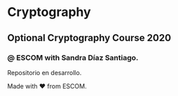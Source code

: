 # Cryptography
## Optional Cryptography Course 2020
### @ ESCOM with Sandra Díaz Santiago.
Repositorio en desarrollo.


Made with :heart: from ESCOM.
